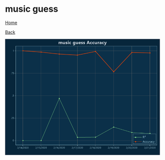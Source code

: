 # music guess

[Home](../index.md)

[Back](music.md)

![guess R²](../images/music_guess_Accuracy.png "guess R²")

